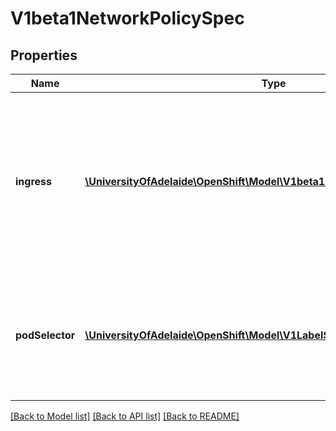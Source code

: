 # V1beta1NetworkPolicySpec

## Properties
Name | Type | Description | Notes
------------ | ------------- | ------------- | -------------
**ingress** | [**\UniversityOfAdelaide\OpenShift\Model\V1beta1NetworkPolicyIngressRule[]**](V1beta1NetworkPolicyIngressRule.md) | List of ingress rules to be applied to the selected pods. Traffic is allowed to a pod if namespace.networkPolicy.ingress.isolation is undefined and cluster policy allows it, OR if the traffic source is the pod&#39;s local node, OR if the traffic matches at least one ingress rule across all of the NetworkPolicy objects whose podSelector matches the pod. If this field is empty then this NetworkPolicy does not affect ingress isolation. If this field is present and contains at least one rule, this policy allows any traffic which matches at least one of the ingress rules in this list. | [optional] 
**podSelector** | [**\UniversityOfAdelaide\OpenShift\Model\V1LabelSelector**](V1LabelSelector.md) | Selects the pods to which this NetworkPolicy object applies.  The array of ingress rules is applied to any pods selected by this field. Multiple network policies can select the same set of pods.  In this case, the ingress rules for each are combined additively. This field is NOT optional and follows standard label selector semantics. An empty podSelector matches all pods in this namespace. | 

[[Back to Model list]](../README.md#documentation-for-models) [[Back to API list]](../README.md#documentation-for-api-endpoints) [[Back to README]](../README.md)


